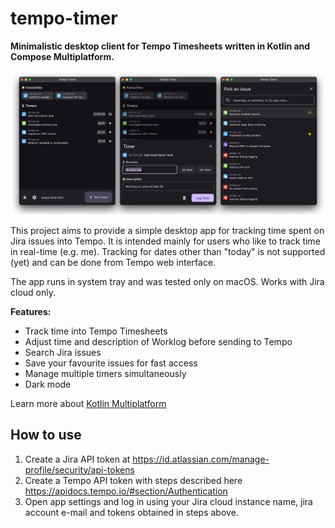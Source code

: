 # tempo-timer

**Minimalistic desktop client for Tempo Timesheets written in Kotlin and Compose Multiplatform.**

![](docs/screenshots.jpg)

This project aims to provide a simple desktop app for tracking time spent on Jira issues into Tempo. It is intended mainly for users who like to track time in real-time (e.g. me). Tracking for dates other than "today" is not supported (yet) and can be done from Tempo web interface.

The app runs in system tray and was tested only on macOS. Works with Jira cloud only.

**Features:**
- Track time into Tempo Timesheets
- Adjust time and description of Worklog before sending to Tempo
- Search Jira issues
- Save your favourite issues for fast access
- Manage multiple timers simultaneously
- Dark mode

Learn more about [Kotlin Multiplatform](https://www.jetbrains.com/help/kotlin-multiplatform-dev/get-started.html)

## How to use

1. Create a Jira API token at https://id.atlassian.com/manage-profile/security/api-tokens
2. Create a Tempo API token with steps described here https://apidocs.tempo.io/#section/Authentication
3. Open app settings and log in using your Jira cloud instance name, jira account e-mail and tokens obtained in steps above.
